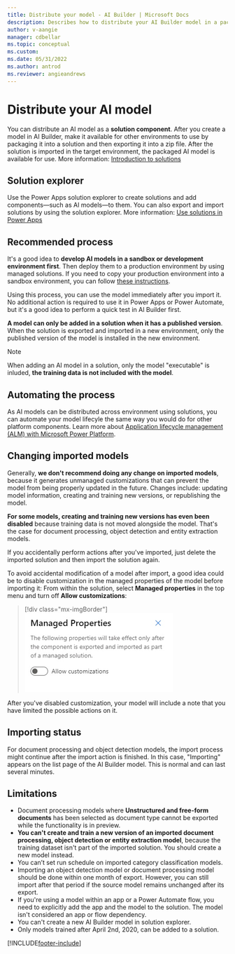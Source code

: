 ```yaml
---
title: Distribute your model - AI Builder | Microsoft Docs
description: Describes how to distribute your AI Builder model in a packaged solution.
author: v-aangie
manager: cdbellar
ms.topic: conceptual
ms.custom: 
ms.date: 05/31/2022
ms.author: antrod
ms.reviewer: angieandrews
---
```


# Distribute your AI model
You can distribute an AI model as a **solution component**. After you create a model in AI Builder, make it available for other environments to use by packaging it into a solution and then exporting it into a zip file. After the solution is imported in the target environment, the packaged AI model is available for use. More information: [Introduction to solutions](/powerapps/developer/common-data-service/introduction-solutions)

## Solution explorer
Use the Power Apps solution explorer to create solutions and add components&mdash;such as AI models&mdash;to them. You can also export and import solutions by using the solution explorer. More information: [Use solutions in Power Apps](/powerapps/maker/common-data-service/use-solution-explorer)

## Recommended process
It's a good idea to **develop AI models in a sandbox or development environment first**. Then deploy them to a production environment by using managed solutions. If you need to copy your production environment into a sandbox environment, you can follow [these instructions](/power-platform/admin/copy-environment).

Using this process, you can use the model immediately after you import it. No additional action is required to use it in Power Apps or Power Automate, but it's a good idea to perform a quick test in AI Builder first.

**A model can only be added in a solution when it has a published version**. When the solution is exported and imported in a new environment, only the published version of the model is installed in the new environment.

> [!NOTE]
> When adding an AI model in a solution, only the model "executable" is inluded, **the training data is not included with the model**.

## Automating the process
As AI models can be distributed across environment using solutions, you can automate your model lifecyle the same way you would do for other platform components. Learn more about [Application lifecycle management (ALM) with Microsoft Power Platform](/power-platform/alm).

## Changing imported models
Generally, **we don't recommend doing any change on imported models**, because it generates unmanaged customizations that can prevent the model from being properly updated in the future. Changes include: updating model information, creating and training new versions, or republishing the model. 

**For some models, creating and training new versions has even been disabled** because training data is not moved alongside the model. That's the case for document processing, object detection and entity extraction models.

If you accidentally perform actions after you've imported, just delete the imported solution and then import the solution again.

To avoid accidental modification of a model after import, a good idea could be to disable customization in the managed properties of the model before importing it: From within the solution, select **Managed properties** in the top menu and turn off **Allow customizations**:
> [!div class="mx-imgBorder"]
> ![Screenshot of the managed properties.](media/ai-builder-managed-properties.png "Managed properties")

After you've disabled customization, your model will include a note that you have limited the possible actions on it.

## Importing status
For document processing and object detection models, the import process might continue after the import action is finished. In this case, "Importing" appears on the list page of the AI Builder model. This is normal and can last several minutes.

## Limitations
* Document processing models where **Unstructured and free-form documents** has been selected as document type cannot be exported while the functionality is in preview. 
* **You can't create and train a new version of an imported document processing, object detection or entity extraction model**, because the training dataset isn't part of the imported solution. You should create a new model instead.
* You can’t set run schedule on imported category classification models.
* Importing an object detection model or document processing model should be done within one month of export. However, you can still import after that period if the source model remains unchanged after its export.
* If you're using a model within an app or a Power Automate flow, you need to explicitly add the app and the model to the solution. The model isn't considered an app or flow dependency.
* You can't create a new AI Builder model in solution explorer.
* Only models trained after April 2nd, 2020, can be added to a solution.


[!INCLUDE[footer-include](includes/footer-banner.md)]
